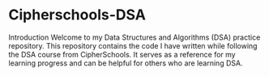 # Cipherschools-DSA
Introduction Welcome to my Data Structures and Algorithms (DSA) practice repository. This repository contains the code I have written while following the DSA course from CipherSchools. It serves as a reference for my learning progress and can be helpful for others who are learning DSA.
